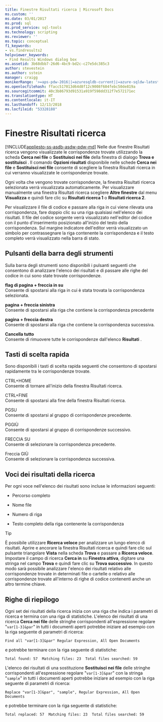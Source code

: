 ```yaml
---
title: Finestre Risultati ricerca | Microsoft Docs
ms.custom: ''
ms.date: 03/01/2017
ms.prod: sql
ms.prod_service: sql-tools
ms.technology: scripting
ms.reviewer: ''
ms.topic: conceptual
f1_keywords:
- vs.findresults2
helpviewer_keywords:
- Find Results Windows dialog box
ms.assetid: 3b68dbb7-26d6-4bc9-bd2c-c27e5dc385c3
author: stevestein
ms.author: sstein
manager: craigg
monikerRange: '>=aps-pdw-2016||=azuresqldb-current||=azure-sqldw-latest||>=sql-server-2016||=sqlallproducts-allversions||>=sql-server-linux-2017||=azuresqldb-mi-current'
ms.openlocfilehash: ffacc517013d64d8f12c9008f604febc50de819a
ms.sourcegitcommit: 40c3b86793d91531a919f598dd312f7e572171ec
ms.translationtype: HT
ms.contentlocale: it-IT
ms.lasthandoff: 12/13/2018
ms.locfileid: "53328188"
---
```

# <a name="find-results-windows"></a>Finestre Risultati ricerca
[!INCLUDE[appliesto-ss-asdb-asdw-pdw-md](../../includes/appliesto-ss-asdb-asdw-pdw-md.md)]
  Nelle due finestre Risultati ricerca vengono visualizzate le corrispondenze trovate utilizzando la scheda **Cerca nei file** o **Sostituisci nei file** della finestra di dialogo **Trova e sostituisci** . Il comando **Opzioni risultati** disponibile nelle schede **Cerca nei file** e **Sostituisci nei file** consente di scegliere la finestra Risultati ricerca in cui verranno visualizzate le corrispondenze trovate.  
  
 Ogni volta che vengono trovate corrispondenze, la finestra Risultati ricerca selezionata verrà visualizzata automaticamente. Per visualizzare manualmente una finestra Risultati ricerca scegliere **Altre finestre** dal menu **Visualizza** e quindi fare clic su **Risultati ricerca 1** o **Risultati ricerca 2**.  
  
 Per visualizzare il file di codice e passare alla riga in cui viene rilevata una corrispondenza, fare doppio clic su una riga qualsiasi nell'elenco dei risultati. Il file del codice sorgente verrà visualizzato nell'editor del codice con il punto d'inserimento posizionato all'inizio del testo della corrispondenza. Sul margine indicatore dell'editor verrà visualizzato un simbolo per contrassegnare la riga contenente la corrispondenza e il testo completo verrà visualizzato nella barra di stato.  
  
## <a name="toolbar-buttons"></a>Pulsanti della barra degli strumenti  
 Sulla barra degli strumenti sono disponibili i pulsanti seguenti che consentono di analizzare l'elenco dei risultati e di passare alle righe del codice in cui sono state trovate corrispondenze.  
  
 **flag di pagina + freccia in su**  
 Consente di spostarsi alla riga in cui è stata trovata la corrispondenza selezionata.  
  
 **pagina + freccia sinistra**  
 Consente di spostarsi alla riga che contiene la corrispondenza precedente  
  
 **pagina + freccia destra**  
 Consente di spostarsi alla riga che contiene la corrispondenza successiva.  
  
 **Cancella tutto**  
 Consente di rimuovere tutte le corrispondenze dall'elenco **Risultati** .  
  
## <a name="shortcut-keys"></a>Tasti di scelta rapida  
 Sono disponibili i tasti di scelta rapida seguenti che consentono di spostarsi rapidamente tra le corrispondenze trovate.  
  
 CTRL+HOME  
 Consente di tornare all'inizio della finestra Risultati ricerca.  
  
 CTRL+FINE  
 Consente di spostarsi alla fine della finestra Risultati ricerca.  
  
 PGSU  
 Consente di spostarsi al gruppo di corrispondenze precedente.  
  
 PGGIÙ  
 Consente di spostarsi al gruppo di corrispondenze successivo.  
  
 FRECCIA SU  
 Consente di selezionare la corrispondenza precedente.  
  
 Freccia GIÙ  
 Consente di selezionare la corrispondenza successiva.  
  
## <a name="search-result-entries"></a>Voci dei risultati della ricerca  
 Per ogni voce nell'elenco dei risultati sono incluse le informazioni seguenti:  
  
-   Percorso completo  
  
-   Nome file  
  
-   Numero di riga  
  
-   Testo completo della riga contenente la corrispondenza  
  
> [!TIP]  
>  È possibile utilizzare **Ricerca veloce** per analizzare un lungo elenco di risultati. Aprire e ancorare la finestra Risultati ricerca e quindi fare clic sul pulsante triangolare **Vista** nella scheda **Trova** e passare a **Ricerca veloce**. Impostare il campo di ricerca **Cerca in** su **Finestra attiva**, digitare una stringa nel campo **Trova** e quindi fare clic su **Trova successivo**. In questo modo sarà possibile analizzare l'elenco dei risultati relativo alle corrispondenze trovate in determinati file o cartelle o relativo alle corrispondenze trovate all'interno di righe di codice contenenti anche un altro termine chiave.  
  
## <a name="summary-lines"></a>Righe di riepilogo  
 Ogni set dei risultati della ricerca inizia con una riga che indica i parametri di ricerca e termina con una riga di statistiche. L'elenco dei risultati di una ricerca **Cerca nei file** delle stringhe corrispondenti all'espressione regolare "`var[1-3]&par`" in tutti i documenti aperti potrebbe iniziare ad esempio con la riga seguente di parametri di ricerca:  
  
 `Find all "var[1-3]&par" Regular Expression, All Open Documents`  
  
 e potrebbe terminare con la riga seguente di statistiche:  
  
 `Total found: 57  Matching files: 23  Total files searched: 59`  
  
 L'elenco dei risultati di una sostituzione **Sostituisci nei file** delle stringhe corrispondenti all'espressione regolare "`var[1-3]&par`" con la stringa "`sample`" in tutti i documenti aperti potrebbe iniziare ad esempio con la riga seguente di parametri di ricerca:  
  
 `Replace "var[1-3]&par", "sample", Regular Expression, All Open Documents`  
  
 e potrebbe terminare con la riga seguente di statistiche:  
  
 `Total replaced: 57  Matching files: 23  Total files searched: 59`  
